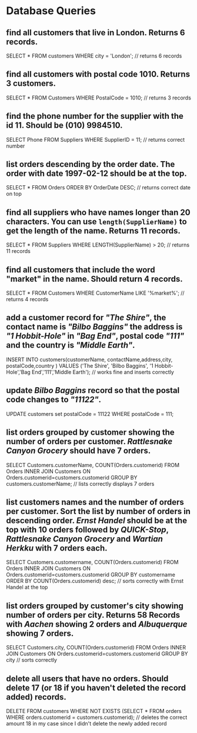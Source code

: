 # Database Queries

## find all customers that live in London. Returns 6 records.
SELECT * FROM customers WHERE city = 'London'; // returns 6 records
## find all customers with postal code 1010. Returns 3 customers.
SELECT * FROM Customers WHERE PostalCode = 1010;  // returns 3 records
## find the phone number for the supplier with the id 11. Should be (010) 9984510.
SELECT Phone FROM Suppliers WHERE SupplierID = 11;  // returns correct number
## list orders descending by the order date. The order with date 1997-02-12 should be at the top.
SELECT * FROM Orders ORDER BY OrderDate DESC;  // returns correct date on top
## find all suppliers who have names longer than 20 characters. You can use `length(SupplierName)` to get the length of the name. Returns 11 records.
SELECT * FROM Suppliers WHERE LENGTH(SupplierName) > 20; // returns 11 records
## find all customers that include the word "market" in the name. Should return 4 records.
SELECT * FROM Customers WHERE CustomerName LIKE '%market%'; // returns 4 records
## add a customer record for _"The Shire"_, the contact name is _"Bilbo Baggins"_ the address is _"1 Hobbit-Hole"_ in _"Bag End"_, postal code _"111"_ and the country is _"Middle Earth"_.
INSERT INTO customers(customerName, contactName,address,city, postalCode,country ) VALUES ('The Shire', 'Bilbo Baggins', '1 Hobbit-Hole','Bag End','111','Middle Earth'); // works fine and inserts correctly
## update _Bilbo Baggins_ record so that the postal code changes to _"11122"_.
UPDATE customers set postalCode = 11122 WHERE postalCode = 111;
## list orders grouped by customer showing the number of orders per customer. _Rattlesnake Canyon Grocery_ should have 7 orders.
SELECT Customers.customerName, COUNT(Orders.customerid) FROM Orders INNER JOIN Customers ON Orders.customerid=customers.customerid GROUP BY customers.customerName; // lists correctly displays 7 orders
## list customers names and the number of orders per customer. Sort the list by number of orders in descending order. _Ernst Handel_ should be at the top with 10 orders followed by _QUICK-Stop_, _Rattlesnake Canyon Grocery_ and _Wartian Herkku_ with 7 orders each.
SELECT Customers.customername, COUNT(Orders.customerid) FROM Orders INNER JOIN Customers ON Orders.customerid=customers.customerid GROUP BY customername ORDER BY COUNT(Orders.customerid) desc; // sorts correctly with Ernst Handel at the top
## list orders grouped by customer's city showing number of orders per city. Returns 58 Records with _Aachen_ showing 2 orders and _Albuquerque_ showing 7 orders.
SELECT Customers.city, COUNT(Orders.customerid) FROM Orders INNER JOIN Customers ON Orders.customerid=customers.customerid GROUP BY city // sorts correctly
## delete all users that have no orders. Should delete 17 (or 18 if you haven't deleted the record added) records.
DELETE FROM customers WHERE NOT EXISTS (SELECT * FROM orders WHERE orders.customerid = customers.customerid); // deletes the correct amount 18 in my case since I didn't delete the newly added record
